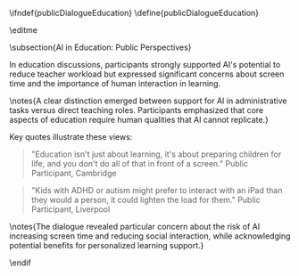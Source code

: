 \ifndef{publicDialogueEducation}
\define{publicDialogueEducation}

\editme

\subsection{AI in Education: Public Perspectives}

In education discussions, participants strongly supported AI's potential to reduce teacher workload but expressed significant concerns about screen time and the importance of human interaction in learning.

\notes{A clear distinction emerged between support for AI in administrative tasks versus direct teaching roles. Participants emphasized that core aspects of education require human qualities that AI cannot replicate.}

Key quotes illustrate these views:

> "Education isn't just about learning, it's about preparing children for life, and you don't do all of that in front of a screen." Public Participant, Cambridge

> "Kids with ADHD or autism might prefer to interact with an iPad than they would a person, it could lighten the load for them." Public Participant, Liverpool

\notes{The dialogue revealed particular concern about the risk of AI increasing screen time and reducing social interaction, while acknowledging potential benefits for personalized learning support.}

\endif
